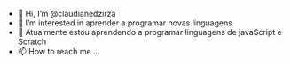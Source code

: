 - 👋 Hi, I’m @claudianedzirza
- 👀 I’m interested in  aprender a programar novas linguagens
- 💞️ Atualmente estou aprendendo a programar linguagens de javaScript e Scratch
- 📫 How to reach me ...

<!---
claudianedzirza/claudianedzirza is a ✨ special ✨ repository because its `README.md` (this file) appears on your GitHub profile.
You can click the Preview link to take a look at your changes.
--->
